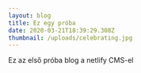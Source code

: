```yaml
---
layout: blog
title: Ez egy próba
date: 2020-03-21T18:39:29.308Z
thumbnail: /uploads/celebrating.jpg
---
```

Ez az első próba blog a netlify CMS-el